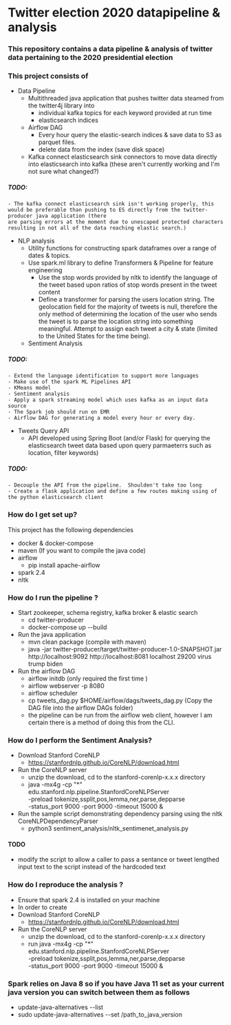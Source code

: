 # Twitter election 2020 datapipeline & analysis  #

### This repository contains a data pipeline & analysis of twitter data pertaining to the 2020 presidential election ###

### This project consists of ###

* Data Pipeline
    - Multithreaded java application that pushes twitter data steamed from the twitter4j library into 
        - individual kafka topics for each keyword provided at run time
        - elasticsearch indices
    - Airflow DAG
        - Every hour query the elastic-search indices & save data to S3 as parquet files.
        - delete data from the index (save disk space) 
    - Kafka connect elasticsearch sink connectors to move data directly into elasticsearch into kafka (these aren't currently working and I'm not sure what changed?) 
    
#####    TODO:    #####
    - The kafka connect elasticsearch sink isn't working properly, this would be preferable than pushing to ES directly from the twitter-producer java application (there
    are parsing errors at the moment due to unescaped protected characters resulting in not all of the data reaching elastic search.) 

* NLP analysis
    - Utility functions for constructing spark dataframes over a range of dates & topics.  
    - Use spark.ml library to define Transformers & Pipeline for feature engineering
        - Use the stop words provided by nltk to identify the language of the tweet based upon ratios of stop words present in the tweet content
        - Define a transformer for parsing the users location string.  The geolocation field for the majority of tweets is null, therefore the only method of determining the location of the user who sends the tweet is to parse the location string into something meaningful.  Attempt to assign each tweet a city & state (limited to the United States for the time being).    
    - Sentiment Analysis 
    
#####  TODO: #####
    - Extend the language identification to support more languages
    - Make use of the spark ML Pipelines API
    - KMeans model
    - Sentiment analysis 
    - Apply a spark streaming model which uses kafka as an input data source
    - The Spark job should run on EMR
    - Airflow DAG for generating a model every hour or every day.  

* Tweets Query API 
    - API developed using Spring Boot (and/or Flask) for querying the elasticsearch tweet data based upon query parmaeterrs such as
        location, filter keywords)
#####  TODO: #####
    - Decouple the API from the pipeline.  Shoulden't take too long
    - Create a flask application and define a few routes making using of the python elasticsearch client        



### How do I get set up? ###
This project has the following dependencies
* docker & docker-compose
* maven (If you want to compile the java code)
* airflow
    - pip install apache-airflow
* spark 2.4
* nltk
    
### How do I run the pipeline ? ### 
* Start zookeeper, schema registry,  kafka broker & elastic search
    - cd twitter-producer
    - docker-compose up --build
* Run the java application
    - mvn clean package (compile with maven)
    - java -jar twitter-producer/target/twitter-producer-1.0-SNAPSHOT.jar http://localhost:9092 http://localhost:8081 localhost 29200 virus trump biden
* Run the airflow DAG
    - airflow initdb (only required the first time )
    - airflow webserver -p 8080
    - airflow scheduler
    - cp tweets_dag.py $HOME/airflow/dags/tweets_dag.py (Copy the DAG file into the airflow DAGs folder)
    - the pipeline can be run from the airflow web client, however I am certain there is a method of doing this from the CLI.

### How do I perform the Sentiment Analysis?    ###
* Download Stanford CoreNLP
    - https://stanfordnlp.github.io/CoreNLP/download.html  
* Run the CoreNLP server
    - unzip the download, cd to the stanford-corenlp-x.x.x directory 
    -  java -mx4g -cp "*" edu.stanford.nlp.pipeline.StanfordCoreNLPServer \
            -preload tokenize,ssplit,pos,lemma,ner,parse,depparse \
            -status_port 9000 -port 9000 -timeout 15000 &  
* Run the sample script demonstrating dependency parsing using the nltk CoreNLPDependencyParser 
    - python3 sentiment_analysis/nltk_sentimenet_analysis.py
#### TODO ####
* modify the script to allow a caller to pass a sentance or tweet lengthed input text to the script instead of the hardcoded text 
    
    
### How do I reproduce the analysis ? ###
   - Ensure that spark 2.4 is installed on your machine
   - In order to create 
   - Download Stanford CoreNLP
        - https://stanfordnlp.github.io/CoreNLP/download.html  
   - Run the CoreNLP server
        - unzip the download, cd to the stanford-corenlp-x.x.x directory 
        - run 
        java -mx4g -cp "*" edu.stanford.nlp.pipeline.StanfordCoreNLPServer \
            -preload tokenize,ssplit,pos,lemma,ner,parse,depparse \
            -status_port 9000 -port 9000 -timeout 15000 &  
### Spark relies on Java 8 so if you have Java 11 set as your current java version you can switch between them as follows  ### 
* update-java-alternatives --list
* sudo update-java-alternatives --set /path_to_java_version